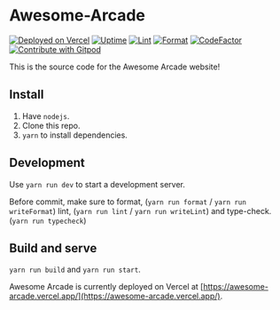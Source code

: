 # Awesome-Arcade

[![Deployed on Vercel](https://img.shields.io/badge/Deployed%20on-Vercel-blue?logo=vercel)](https://awesome-arcade.vercel.app/)
[![Uptime](https://img.shields.io/uptimerobot/ratio/m794171188-6455a1d3da81f48d1cda84e9?label=Uptime)](https://stats.uptimerobot.com/pjpkZH9Y0k)
[![Lint](https://github.com/LogicalSimulator/LogicalSimulator/actions/workflows/eslint.yml/badge.svg)](https://github.com/UnsignedArduino/Awesome-Arcade/actions/workflows/eslint.yml)
[![Format](https://github.com/LogicalSimulator/LogicalSimulator/actions/workflows/prettier.yml/badge.svg?branch=main)](https://github.com/UnsignedArduino/Awesome-Arcade/actions/workflows/prettier.yml)
[![CodeFactor](https://www.codefactor.io/repository/github/unsignedarduino/awesome-arcade/badge)](https://www.codefactor.io/repository/github/unsignedarduino/awesome-arcade)
[![Contribute with Gitpod](https://img.shields.io/badge/Contribute%20with-Gitpod-908a85?logo=gitpod)](https://gitpod.io/#https://github.com/UnsignedArduino/Awesome-Arcade/tree/staging)

This is the source code for the Awesome Arcade website!

## Install

1. Have `nodejs`.
2. Clone this repo.
3. `yarn` to install dependencies.

## Development

Use `yarn run dev` to start a development server.

Before commit, make sure to format, (`yarn run format` / `yarn run writeFormat`) lint, (`yarn run lint` / `yarn run writeLint`) and type-check. (`yarn run typecheck`)

## Build and serve

`yarn run build` and `yarn run start`.

Awesome Arcade is currently deployed on Vercel at [https://awesome-arcade.vercel.app/](https://awesome-arcade.vercel.app/).
